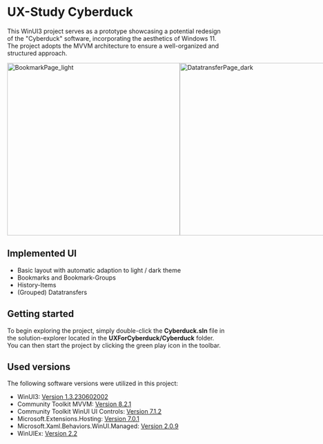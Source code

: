 # UX-Study Cyberduck
This WinUI3 project serves as a prototype showcasing a potential redesign of the "Cyberduck" software, incorporating the aesthetics of Windows 11. The project adopts the MVVM architecture to ensure a well-organized and structured approach.

<div style="display: flex; flex-direction: row;">
  <img width="400" alt="BookmarkPage_light" src="https://github.com/janwaelti98/UXForCyberduck/assets/79445035/f6193f96-8703-4e1d-8123-a7256d7bdaac.png">
  <img width="400" alt="DatatransferPage_dark" src="https://github.com/janwaelti98/UXForCyberduck/assets/79445035/d373358d-e23e-42f5-90e7-be227ac00076.png">
</div>

## Implemented UI
- Basic layout with automatic adaption to light / dark theme
- Bookmarks and Bookmark-Groups
- History-Items
- (Grouped) Datatransfers

## Getting started
To begin exploring the project, simply double-click the **Cyberduck.sln** file in the solution-explorer located in the **UXForCyberduck/Cyberduck** folder. You can then start the project by clicking the green play icon in the toolbar.

## Used versions
The following software versions were utilized in this project:
- WinUI3: [Version 1.3.230602002](https://www.nuget.org/packages/Microsoft.WindowsAppSDK/1.3.230602002)
- Community Toolkit MVVM: [Version 8.2.1](https://www.nuget.org/packages/CommunityToolkit.Mvvm/8.2.1)
- Community Toolkit WinUI UI Controls: [Version 7.1.2](https://www.nuget.org/packages/CommunityToolkit.WinUI.UI.Controls/7.1.2)
- Microsoft.Extensions.Hosting: [Version 7.0.1](https://www.nuget.org/packages/Microsoft.Extensions.Hosting/7.0.1)
- Microsoft.Xaml.Behaviors.WinUI.Managed: [Version 2.0.9](https://www.nuget.org/packages/Microsoft.Xaml.Behaviors.WinUI.Managed/2.0.9)
- WinUIEx: [Version 2.2](https://www.nuget.org/packages/WinUIEx/2.2)
